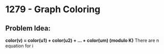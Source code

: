 # 1279 - Graph Coloring
##  Problem Idea:
**color(v) = color(u1) + color(u2) + ... + color(um) (modulo K)**
There are n equation for i 

<!--stackedit_data:
eyJoaXN0b3J5IjpbLTI3NDk0NTk3NywtNDE4NjQ2MzQwLDg0Mj
E4ODUxMl19
-->